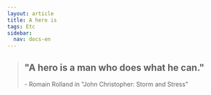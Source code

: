 ```yaml
---
layout: article
title: A hero is
tags: Etc
sidebar:
  nav: docs-en
---
```


> ## "A hero is a man who does what he can."
> \- Romain Rolland in "John Christopher: Storm and Stress"
